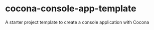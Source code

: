 # cocona-console-app-template
A starter project template to create a console application with Cocona
